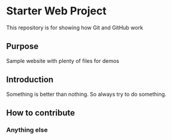 # Starter Web Project

This repository is for showing how Git and GitHub work

## Purpose

Sample website with plenty of files for demos

## Introduction
Something is better than nothing. So always try to do something.

## How to contribute

### Anything else